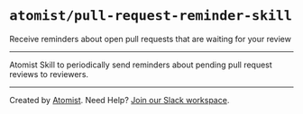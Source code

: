 # `atomist/pull-request-reminder-skill`
       
<!---atomist-skill-description:start--->

Receive reminders about open pull requests that are waiting for your review

<!---atomist-skill-description:end--->

---       
       
<!---atomist-skill-readme:start---> 

Atomist Skill to periodically send reminders about pending pull request reviews to reviewers.     
    
<!---atomist-skill-readme:end--->
---

Created by [Atomist][atomist].
Need Help?  [Join our Slack workspace][slack].

[atomist]: https://atomist.com/ (Atomist - How Teams Deliver Software)
[slack]: https://join.atomist.com/ (Atomist Community Slack) 
 
